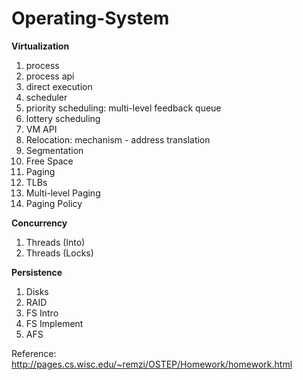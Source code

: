 # Operating-System

<b> Virtualization </b>  <br />
1. process  <br />
2. process api  <br />
3. direct execution  <br />
4. scheduler<br />
5. priority scheduling: multi-level feedback queue <br />
6. lottery scheduling <br />
7. VM API  <br />
8. Relocation: mechanism - address translation <br />
9. Segmentation  <br />
10. Free Space  <br />
11. Paging  <br />
12. TLBs  <br />
13. Multi-level Paging  <br />
14. Paging Policy  <br />
 
<b> Concurrency </b><br />
1. Threads (Into)  <br />
2. Threads (Locks)  <br />

<b> Persistence</b><br />
1. Disks   <br />
2. RAID  <br />
3. FS Intro  <br />
4. FS Implement  <br />
5. AFS  <br />

Reference: http://pages.cs.wisc.edu/~remzi/OSTEP/Homework/homework.html

